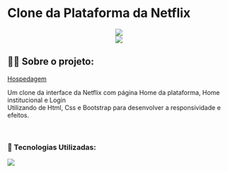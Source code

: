 # Clone da Plataforma da Netflix

<div align="center">
 <img src="to_readme_net.gif">
</div>

<div align="center">
 <img src="to_readme_net2.gif">
</div>


## 👨‍💻 Sobre o projeto:
<a href="https://kauasampaio96.github.io/projeto-netflix-completo-frontend/">Hospedagem</a>
<p>
   Um clone da interface da Netflix com página Home da plataforma, Home institucional e Login<br>
   Utilizando de Html, Css e Bootstrap para desenvolver a responsividade e efeitos.
</p>

<br>

### 🚀 Tecnologias Utilizadas:

<div align="left">
  <img src="https://skillicons.dev/icons?i=html,css,bootstrap"></img>
</div>

